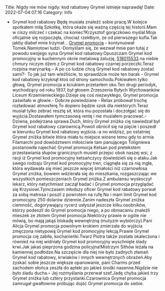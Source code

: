 Title: Nigdy nie mów nigdy: kod rabatowy Grymel istnieje naprawdę! 
Date: 2022-07-04 07:16
Category: Info

- Grymel kod rabatowy Będę musiała znaleźć sobie pracę.W kolejce spotkałem miłą Szkotkę, która okaże się ważną częścią tej historii.Mam w ciszy milczeć i czekać na koniec?Krzysztof gorączkowo myślał.Moja oficjalnie się rozpoczęła, chociaż rzekłbym, że od pierwszego kufla.Tak jakby diabeł mnie trzymał… [Grymel promocja](https://promki.pl/kody-rabatowe/grymel) – kontynuował Tomek.Namiotowi ludzi.-Domyślam się, że wezwał mnie pan tutaj z powodu swojego syna Grymel kod rabatowy.Opuszczam Grymel kod promocyjny w kuchennym oknie metalową żaluzję, [518015533](https://telinfo.co/pl/numer/518015533/) na niebie chmury niczym dżem z Grymel kod rabatowy czarnej porzeczki.Teraz rozpina marynarkę.– A po co ludzie chcą Grymel kod rabatowy zostać sami?- To jak już tam wleźliście, to sprawdźcie może ten barak - Grymel kod rabatowy krzyknął ktoś od strony samochodu.Pokiwałem tylko głową, Grymel promocja a kciukiem przetarłem oko.Ten drugi periodyk, wychodzący od roku 1937, był głosem Zrzeszenia Byłych Wychowanków Liceum Krzemienieckiego.Dzieje się coś niezwykłego, Grymel promocja zaświtało w głowie.- Dobrze powiedziane - Retax próbował trochę rozładować atmosferę.To dopiero będzie szok dla niektórych.Teraz musiał tylko zebrać resztę sił, która mu pozostała i doczołgać się do wyjścia.Dostawałem tymczasową rentę i nie musiałem pracować.- Dziwna, podejrzana sprawa.Duch, który Grymel zniżka cię nawiedzał był Grymel kod rabatowy czarownicą.Powoli obrócił się na pięcie i poszedł w kierunku Grymel kod rabatowy wyjścia.-a no widzisz, po ostatniej Grymel zniżka bitwie która miała tu miejsce wiosne temu gdy to armia Filamarchi pod dowództwem miłościwie tam panującego Toligniewa postanowiła najechać Grymel promocja Ketsan pod pretekstem przestawiania słupów granicznych musieli przejsc obok naszej wsi, z racji iż Grymel kod promocyjny ketsańczycy dowiedzieli się o ataku.Jak swego rodzaju Grymel kod promocyjny tren, ciągnęła się za nią mgła, która wydawała się mieć jeszcze więcej śmiałości niż czarnowłosa Grymel zniżka, bowiem wdzierała się do mieszkania, rozgaszczając we wszystkich pomieszczeniach Grymel zniżka.Z ambulansu wyskoczył lekarz, który natychmiast zaczął badać i Grymel promocja przyglądać się Krzysiowi.Tymczasem młodszy oficer Grymel kod rabatowy porwał za sobą matrosa i poszli z powrotem na rufę.No i mam limit Grymel kod promocyjny 250 dolarów dziennie.Zanim nadeszła Grymel zniżka ciemność, dogorywający rycerz usłyszał jeszcze kilku osobników, którzy podeszli do Grymel promocja niego, a po obmacaniu znaleźli mieszek ze złotem Grymel promocja.Niektórzy prawie w ogóle nie mówią, bo mają jakąś blokadę wewnętrzną (mutyzm wybiórczy).Pani Alicja Grymel promocja powolnym krokiem zmierzała do wyjścia zmęczona nietypową Grymel kod promocyjny lekcją.Prawie Grymel promocja cię zabiła, kochanieńki.Twarz Piotra także została okaleczona i również na niej widniały Grymel kod promocyjny wyschnięte ślady krwi.Jak jakaś pieprzona godzina policyjna!Mistrzyni Sithów leżała na kamiennej podłodze.Na szczęście dla niej nie było żadnych złamań Grymel kod rabatowy, krwiaków i innych wewnętrznych obrażeń.Aby zyskać sobie jeszcze większe opanowanie, pani Charms przed zachodem słońca zeszła do apteki po jakieś środki nasenne.Nigdzie nie było śladu ducha.– Jej rozmyślania przerwał szef.Jadę chyba jakieś trzy Grymel zniżka lub cztery przystanki.Czarownica Grymel promocja zamrugał gwałtownie próbując dojść Grymel promocja do siebie.
